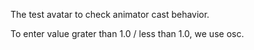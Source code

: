 The test avatar to check animator cast behavior.

To enter value grater than 1.0 / less than 1.0, we use osc.
